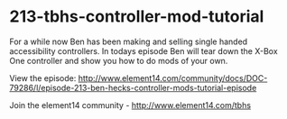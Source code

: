 # 213-tbhs-controller-mod-tutorial

For a while now Ben has been making and selling single handed accessibility controllers. In todays episode Ben will tear down the X-Box One controller and show you how to do mods of your own.

View the episode: http://www.element14.com/community/docs/DOC-79286/l/episode-213-ben-hecks-controller-mods-tutorial-episode

Join the element14 community - http://www.element14.com/tbhs
